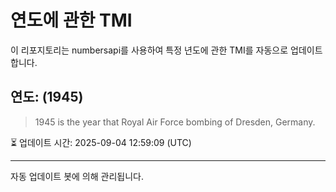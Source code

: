
# 연도에 관한 TMI

이 리포지토리는 numbersapi를 사용하여 특정 년도에 관한 TMI를 자동으로 업데이트합니다.

## 연도: (1945)
> 1945 is the year that Royal Air Force bombing of Dresden, Germany.

⏳ 업데이트 시간: 2025-09-04 12:59:09 (UTC)

---
자동 업데이트 봇에 의해 관리됩니다.
